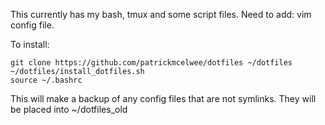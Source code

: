 This currently has my bash, tmux and some script files. Need to add: vim config file.

To install:

    git clone https://github.com/patrickmcelwee/dotfiles ~/dotfiles
    ~/dotfiles/install_dotfiles.sh
    source ~/.bashrc

This will make a backup of any config files that are not symlinks. They will be placed into ~/dotfiles\_old
